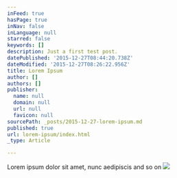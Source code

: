 ```yaml
---
inFeed: true
hasPage: true
inNav: false
inLanguage: null
starred: false
keywords: []
description: Just a first test post.
datePublished: '2015-12-27T08:44:20.738Z'
dateModified: '2015-12-27T08:26:22.956Z'
title: Lorem Ipsum
author: []
authors: []
publisher:
  name: null
  domain: null
  url: null
  favicon: null
sourcePath: _posts/2015-12-27-lorem-ipsum.md
published: true
url: lorem-ipsum/index.html
_type: Article

---
```

Lorem ipsum dolor sit amet, nunc aedipiscis and so on
![](https://the-grid-user-content.s3-us-west-2.amazonaws.com/44db2cb9-e0a3-4ecb-9131-8051dab66b0b.jpg)